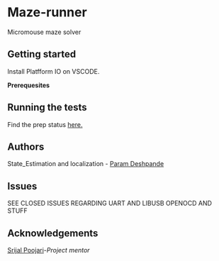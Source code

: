# Maze-runner
Micromouse maze solver  

## Getting started 
Install Platfform IO on VSCODE.

**Prerequesites**

## Running the tests
Find the prep status [here.](https://drive.google.com/open?id=1-eQ2nXyGDYVZK9yOKf7hg_DRZSjU1Mvo)


## Authors

State_Estimation and localization - [Param Deshpande](https://github.com/ParamDeshpande)  

## Issues 
SEE CLOSED ISSUES REGARDING UART AND LIBUSB OPENOCD AND STUFF 

## Acknowledgements

[Srijal Poojari](https://github.com/Srijal97)-*Project mentor*
